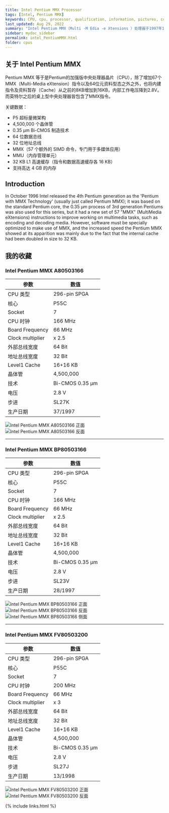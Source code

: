 ```yaml
---
title: Intel Pentium MMX Processor
tags: [Intel, Pentium MMX]
keywords: CPU, cpu, processor, qualification, information, pictures, core, frequency, chip packaging, packaging, cpu info, x86, collection, amd, cyrix, harris, ibm, idt, iit, intel, motorola, nec, sgs, sgs-thomson, siemens, ST, signetics, mhs, ti, texas instruments, ulsi, umc, weitek, zilog, 808x, 8085, 8088, 8086, 80188, 80186, 80286, 286, 80386, 386, i386, Am386, 386sx, 386dx, 486, i486, 586, 486sx, 486dx, overdrive, 487, pentium, 586, 5x86, 386dlc, 386slc, 486dx2, mmx, ppro, pentium-pro, pro, athlon, duron, z80, dirk oppelt, dirk, oppelt, engineering, sample, samples
last_updated: Aug 29, 2022
summary: "Intel Pentium MMX（Multi -M Edia -e Xtensions ）处理器于1997年1月8日面向市场发布。桌面版的主频从166 MHz到233 MHz，移动版的主频从133 MHz到300 MHz。"
sidebar: mydoc_sidebar
permalink: intel_PentiumMMX.html
folder: cpus
---
```


## 关于 Intel Pentium MMX

Pentium MMX 等于是Pentium的加强版中央处理器晶片（CPU），除了增加67个MMX（Multi-Media eXtension）指令以及64位元资料型态之外之外，也将内建指令及资料暂存（Cache）从之前的8KB增加到16KB，内部工作电压降到2.8V。而英特尔之后的桌上型中央处理器皆包含了MMX指令。

关键数据：
- P5 超标量微架构
- 4,500,000 个晶体管
- 0.35 µm Bi-CMOS 制造技术
- 64 位数据总线
- 32 位地址总线
- MMX（57 个额外的 SIMD 命令，专门用于多媒体应用）
- MMU（内存管理单元）
- 32 KB L1 高速缓存（指令和数据高速缓存各 16 KB）
- 支持高达 4 GB 的内存

## Introduction

In October 1996 Intel released the 4th Pentium generation as the 'Pentium with MMX Technology' (usually just called Pentium MMX); it was based on the standard Pentium core, the 0.35 µm process of 3rd generation Pentiums was also used for this series, but it had a new set of 57 "MMX" (MultiMedia eXtensions) instructions to improve working on multimedia tasks, such as encoding and decoding media. However, software must be specially optimized to make use of MMX, and the increased speed the Pentium MMX showed at its apparition was mainly due to the fact that the internal cache had been doubled in size to 32 KB.

## 我的收藏

### Intel Pentium MMX A80503166

| 参数 | 数值 |
| ------ | ------ |
| CPU 类型 | 296-pin SPGA |
| 核心 | P55C |
| Socket | 7 |
| CPU 时钟 | 166 MHz |
| Board Frequency | 66 MHz |
| Clock multiplier | x 2.5 |
| 外部总线宽度 | 64 Bit |
| 地址总线宽度 | 32 Bit |
| Level1 Cache | 16+16 KB |
| 晶体管 | 4,500,000 |
| 技术 | Bi-CMOS 0.35 µm |
| 电压 | 2.8 V |
| 步进 | SL27K |
| 生产日期 | 37/1997 |

![Intel Pentium MMX A80503166 正面](/images/cpus/Intel/Intel_Pentium_MMX_A80503166_1.jpg)
![Intel Pentium MMX A80503166 反面](/images/cpus/Intel/Intel_Pentium_MMX_A80503166_2.jpg)

---------

### Intel Pentium MMX BP80503166

| 参数 | 数值 |
| ------ | ------ |
| CPU 类型 | 296-pin SPGA |
| 核心 | P55C |
| Socket | 7 |
| CPU 时钟 | 166 MHz |
| Board Frequency | 66 MHz |
| Clock multiplier | x 2.5 |
| 外部总线宽度 | 64 Bit |
| 地址总线宽度 | 32 Bit |
| Level1 Cache | 16+16 KB |
| 晶体管 | 4,500,000 |
| 技术 | Bi-CMOS 0.35 µm |
| 电压 | 2.8 V |
| 步进 | SL23V |
| 生产日期 | 28/1997 |

![Intel Pentium MMX BP80503166 正面](/images/cpus/Intel/Intel_Pentium_MMX_BP80503166_1.jpg)
![Intel Pentium MMX BP80503166 反面](/images/cpus/Intel/Intel_Pentium_MMX_BP80503166_2.jpg)
![Intel Pentium MMX BP80503166 侧面](/images/cpus/Intel/Intel_Pentium_MMX_BP80503166_3.jpg)

---------

### Intel Pentium MMX FV80503200

| 参数 | 数值 |
| ------ | ------ |
| CPU 类型 | 296-pin SPGA |
| 核心 | P55C |
| Socket | 7 |
| CPU 时钟 | 200 MHz |
| Board Frequency | 66 MHz |
| Clock multiplier | x 3 |
| 外部总线宽度 | 64 Bit |
| 地址总线宽度 | 32 Bit |
| Level1 Cache | 16+16 KB |
| 晶体管 | 4,500,000 |
| 技术 | Bi-CMOS 0.35 µm |
| 电压 | 2.8 V |
| 步进 | SL27J |
| 生产日期 | 13/1998 |

![Intel Pentium MMX FV80503200 正面](/images/cpus/Intel/Intel_Pentium_MMX_FV80503200_1.jpg)
![Intel Pentium MMX FV80503200 反面](/images/cpus/Intel/Intel_Pentium_MMX_FV80503200_2.jpg)

{% include links.html %}
